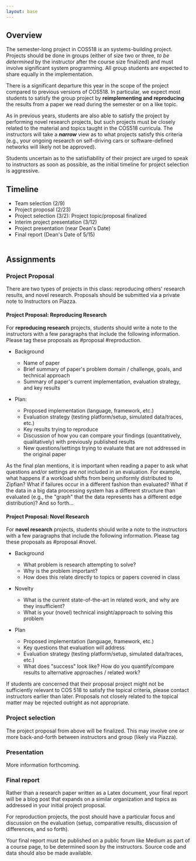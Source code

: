 ```yaml
---
layout: base
---
```


## Overview

The semester-long project in COS518 is an systems-building
project.  Projects should be done in groups (either of size two or
three, *to be determined* by the instructor after the course size
finalized) and must involve significant system programming. All group
students are expected to share equally in the implementation.

There is a significant departure this year in the scope of the project
compared to previous versions of COS518.  In particular, we expect
most students to satisfy the group project by **reimplementing and
reproducing** the results from a paper we read during the semester or
on a like topic.

As in previous years, students are also able to satisfy the project by
performing novel research projects, but such projects must be
closely related to the material and topics taught in the COS518
curricula.  The instructors will take a ***narrow*** view as to what
projects satisfy this criteria (e.g., your ongoing research on
self-driving cars or software-defined networks will likely not be
approved).

Students uncertain as to the satisfiability of their project are urged
to speak to instructors as soon as possible, as the initial timeline
for project selection is aggressive.

## Timeline
- Team selection (2/9)
- Project proposal (2/23)
- Project selection (3/2):  Project topic/proposal finalized
- Interim project presentation (3/12)
- Project presentation (near Dean's Date)
- Final report (Dean's Date of 5/15)
<br><br>

## Assignments

### Project Proposal

There are two types of projects in this class: reproducing others'
research results, and novel research.  Proposals should be submitted
via a private note to Instructors on Piazza.

#### Project Proposal:  Reproducing Research

For **reproducing research** projects, students should write a note to
the instructors with a few paragraphs that include the following
information.  Please tag these proposals as #proposal #reproduction.

- Background
   - Name of paper
   - Brief summary of paper's problem domain / challenge, goals, and technical approach
   - Summary of paper's current implementation, evaluation strategy, and key results

- Plan:
   - Proposed implementation (language, framework, etc.)
   - Evaluation strategy (testing platform/setup, simulated data/traces, etc.)
   - Key results trying to reproduce
   - Discussion of how you can compare your findings (quantitatively, qualitatively) with previously published results
   - New questions/settings trying to evaluate that are not addressed in the original paper

As the final plan mentions, it is important when reading a paper to ask what
questions and/or settings are *not* included in an evaluation.  For example,
what happens if a workload shifts from being uniformly distributed to
Zipfian?  What if failures occur in a different fashion than evaluated?  What
if the data in a big data processing system has a different structure than
evaluated (e.g., the "graph" that the data represents has a different edge
distribution)?  And so forth...

#### Project Proposal:  Novel Research

For **novel research** projects, students should write a note to the
instructors with a few paragraphs that include the following
information.  Please tag these proposals as #proposal #novel.

- Background
   - What problem is research attempting to solve?
   - Why is the problem important?
   - How does this relate directly to topics or papers covered in class

- Novelty
   - What is the current state-of-the-art in related work, and why are they insufficient?
   - What is your (novel) technical insight/approach to solving this problem

- Plan
   - Proposed implementation (language, framework, etc.)
   - Key questions that evaluation will address
   - Evaluation strategy (testing platform/setup, simulated data/traces, etc.)
   - What does "success" look like?  How do you quantify/compare results to alternative approaches / related work?

If students are concerned that their proposal project might not be
sufficiently relevant to COS 518 to satisfy the topical criteria,
please contact instructors earlier than later.  Proposals not closely
related to the topical matter may be rejected outright as not
appropriate.

### Project selection

The project proposal from above will be finalized.  This may involve
one or more back-and-forth between instructors and group (likely via
Piazza).

### Presentation

More information forthcoming.

### Final report

Rather than a research paper written as a Latex document, your final
report will be a blog post that expands on a similar organization and
topics as addressed in your initial project proposal.

For reproduction projects, the post should have a particular focus and
discussion on the evaluation (setup, comparative results, discussion
of differences, and so forth).

Your final report must be published on a public forum like Medium as part of
a course page, to be  determined soon by the instructors.  Source code and
data should also be made available.
